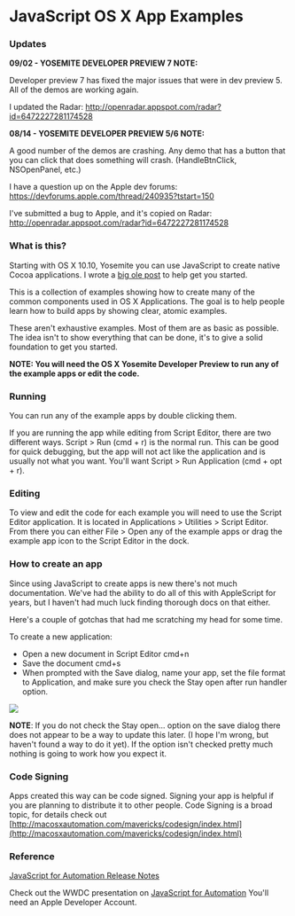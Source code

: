 # JavaScript OS X App Examples

### Updates

**09/02 - YOSEMITE DEVELOPER PREVIEW 7 NOTE:**

Developer preview 7 has fixed the major issues that were in dev preview 5. All of
the demos are working again.

I updated the Radar: http://openradar.appspot.com/radar?id=6472227281174528

**08/14 - YOSEMITE DEVELOPER PREVIEW 5/6 NOTE:**

A good number of the demos are crashing. Any demo that has a button that you can click
that does something will crash. (HandleBtnClick, NSOpenPanel, etc.)

I have a question up on the Apple dev forums:
https://devforums.apple.com/thread/240935?tstart=150

I've submitted a bug to Apple, and it's copied on Radar:
http://openradar.appspot.com/radar?id=6472227281174528

### What is this?

Starting with OS X 10.10, Yosemite you can use JavaScript to create native Cocoa
applications. I wrote a [big ole post](http://tylergaw.com/articles/building-osx-apps-with-js) to help get you started.

This is a collection of examples showing how to create many of the common components
used in OS X Applications. The goal is to help people learn how to build apps
by showing clear, atomic examples.

These aren't exhaustive examples. Most of them are as basic as possible. The idea
isn't to show everything that can be done, it's to give a solid foundation to get you started.

**NOTE: You will need the OS X Yosemite Developer Preview to run any of the example
apps or edit the code.**

### Running
You can run any of the example apps by double clicking them.

If you are running the app while editing from Script Editor, there are two different ways.
Script > Run (cmd + r) is the normal run. This can be good for quick debugging, but
the app will not act like the application and is usually not what you want. You'll
want Script > Run Application  (cmd + opt + r).

### Editing
To view and edit the code for each example you will need to use the Script Editor
application. It is located in Applications > Utilities > Script Editor. From there
you can either File > Open any of the example apps or drag the example app icon
to the Script Editor in the dock.

### How to create an app
Since using JavaScript to create apps is new there's not much documentation. We've
had the ability to do all of this with AppleScript for years, but I haven't had
much luck finding thorough docs on that either.

Here's a couple of gotchas that had me scratching my head for some time.

To create a new application:
- Open a new document in Script Editor cmd+n
- Save the document cmd+s
- When prompted with the Save dialog, name your app, set the file format to Application, and
make sure you check the Stay open after run handler option.

![](http://f.cl.ly/items/0h0R390u343T2d0q0723/newapplication.png)

**NOTE**: If you do not check the Stay open... option on the save dialog there does
not appear to be a way to update this later. (I hope I'm wrong, but haven't found a way to do it yet).
If the option isn't checked pretty much nothing is going to work how you expect it.

### Code Signing
Apps created this way can be code signed. Signing your app is helpful if you are
planning to distribute it to other people. Code Signing is a broad topic, for details
check out [http://macosxautomation.com/mavericks/codesign/index.html](http://macosxautomation.com/mavericks/codesign/index.html)

### Reference
[JavaScript for Automation Release Notes](https://developer.apple.com/library/prerelease/mac/releasenotes/interapplicationcommunication/rn-javascriptforautomation/index.html)

Check out the WWDC presentation on [JavaScript for Automation](https://developer.apple.com/videos/wwdc/2014/)
You'll need an Apple Developer Account.
